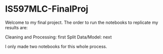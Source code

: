 # IS597MLC-FinalProj

Welcome to my final project. The order to run the notebooks to replicate my results are:

Cleaning and Processing: first
Split Data/Model: next

I only made two notebooks for this whole process.